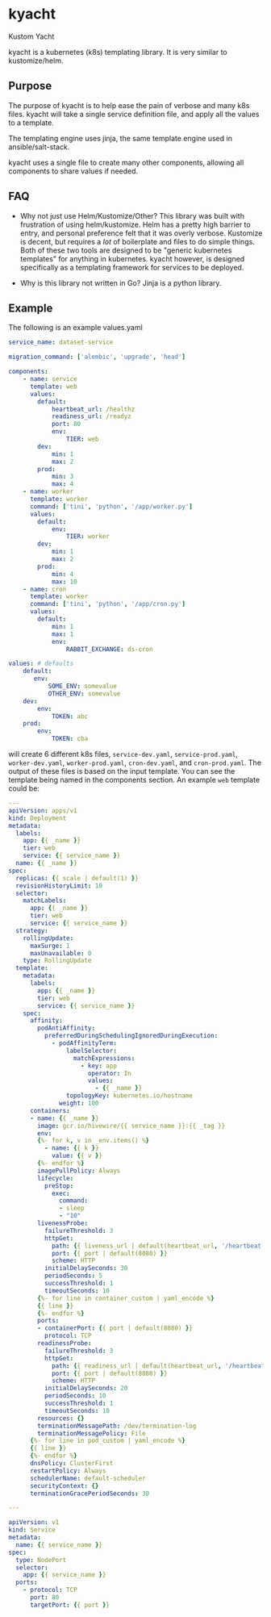 # kyacht
Kustom Yacht

kyacht is a kubernetes (k8s) templating library. It is very similar to kustomize/helm. 

## Purpose
The purpose of kyacht is to help ease the pain of verbose and many k8s files. 
kyacht will take a single service definition file, and apply all the values to a template. 

The templating engine uses jinja, the same template engine used in ansible/salt-stack. 

kyacht uses a single file to create many other components, allowing all components to share values if needed.

## FAQ

* Why not just use Helm/Kustomize/Other?
This library was built with frustration of using helm/kustomize. Helm has a pretty high barrier to entry, and personal preference felt that it was overly verbose. 
Kustomize is decent, but requires a *lot* of boilerplate and files to do simple things. 
Both of these two tools are designed to be "generic kubernetes templates" for anything in kubernetes. kyacht however, is designed specifically as a templating framework for services to be deployed. 

* Why is this library not written in Go?
Jinja is a python library. 


## Example

The following is an example values.yaml

```yaml
service_name: dataset-service

migration_command: ['alembic', 'upgrade', 'head']

components:
    - name: service
      template: web
      values:
        default:
            heartbeat_url: /healthz
            readiness_url: /readyz
            port: 80
            env:
                TIER: web
        dev:
            min: 1
            max: 2
        prod:
            min: 3
            max: 4
    - name: worker
      template: worker
      command: ['tini', 'python', '/app/worker.py']
      values:
        default:
            env:
                TIER: worker
        dev:
            min: 1
            max: 2
        prod:
            min: 4
            max: 10
    - name: cron
      template: worker
      command: ['tini', 'python', '/app/cron.py']
      values: 
        default:
            min: 1
            max: 1
            env:
                RABBIT_EXCHANGE: ds-cron

values: # defaults
    default:
       env: 
           SOME_ENV: somevalue
           OTHER_ENV: somevalue
    dev:
        env:
            TOKEN: abc
    prod:
        env:
            TOKEN: cba

```

will create 6 different k8s files, `service-dev.yaml`, `service-prod.yaml`, `worker-dev.yaml`, `worker-prod.yaml`, `cron-dev.yaml`, and `cron-prod.yaml`. The output of these files is based on the input template. You can see the template being named in the components section. An example `web` template could be:

```yaml
---
apiVersion: apps/v1
kind: Deployment
metadata:
  labels:
    app: {{ _name }}
    tier: web
    service: {{ service_name }}
  name: {{ _name }}
spec:
  replicas: {{ scale | default(1) }}
  revisionHistoryLimit: 10
  selector:
    matchLabels:
      app: {{ _name }}
      tier: web
      service: {{ service_name }}
  strategy:
    rollingUpdate:
      maxSurge: 1
      maxUnavailable: 0
    type: RollingUpdate
  template:
    metadata:
      labels:
        app: {{ _name }}
        tier: web
        service: {{ service_name }}
    spec:
      affinity:
        podAntiAffinity:
          preferredDuringSchedulingIgnoredDuringExecution:
            - podAffinityTerm:
                labelSelector:
                  matchExpressions:
                    - key: app
                      operator: In
                      values:
                        - {{ _name }}
                topologyKey: kubernetes.io/hostname
              weight: 100
      containers:
      - name: {{ _name }}
        image: gcr.io/hivewire/{{ service_name }}:{{ _tag }}
        env:
        {%- for k, v in _env.items() %}
          - name: {{ k }}
            value: {{ v }}
        {%- endfor %}
        imagePullPolicy: Always
        lifecycle:
          preStop:
            exec:
              command:
              - sleep
              - "10"
        livenessProbe:
          failureThreshold: 3
          httpGet:
            path: {{ liveness_url | default(heartbeat_url, '/heartbeat') }}
            port: {{ port | default(8080) }}
            scheme: HTTP
          initialDelaySeconds: 30
          periodSeconds: 5
          successThreshold: 1
          timeoutSeconds: 10
        {%- for line in container_custom | yaml_encode %}
        {{ line }}
        {%- endfor %}
        ports:
        - containerPort: {{ port | default(8080) }}
          protocol: TCP
        readinessProbe:
          failureThreshold: 3
          httpGet:
            path: {{ readiness_url | default(heartbeat_url, '/heartbeat') }}
            port: {{ port | default(8080) }}
            scheme: HTTP
          initialDelaySeconds: 20
          periodSeconds: 10
          successThreshold: 1
          timeoutSeconds: 10
        resources: {}
        terminationMessagePath: /dev/termination-log
        terminationMessagePolicy: File
      {%- for line in pod_custom | yaml_encode %}
      {{ line }}
      {%- endfor %}
      dnsPolicy: ClusterFirst
      restartPolicy: Always
      schedulerName: default-scheduler
      securityContext: {}
      terminationGracePeriodSeconds: 30

---

apiVersion: v1
kind: Service
metadata:
  name: {{ service_name }}
spec:
  type: NodePort
  selector:
    app: {{ service_name }}
  ports:
    - protocol: TCP
      port: 80
      targetPort: {{ port }}

```
